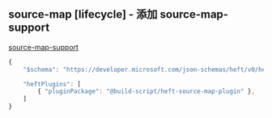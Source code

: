 ## source-map [lifecycle] - 添加 source-map-support

[source-map-support](https://www.npmjs.com/package/source-map-support)

```ts
{
	"$schema": "https://developer.microsoft.com/json-schemas/heft/v0/heft.schema.json",

	"heftPlugins": [
		{ "pluginPackage": "@build-script/heft-source-map-plugin" },
	]
}
```
